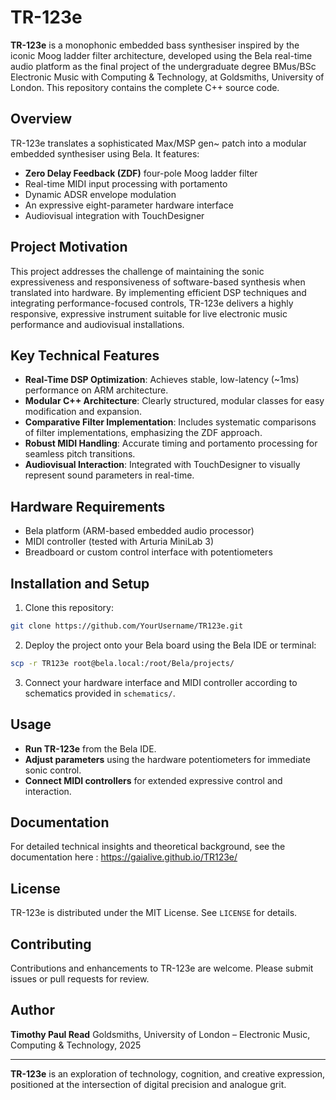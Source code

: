 # TR-123e

**TR-123e** is a monophonic embedded bass synthesiser inspired by the iconic Moog ladder filter architecture, developed using the Bela real-time audio platform as the final project of the undergraduate degree BMus/BSc Electronic Music with Computing & Technology, at Goldsmiths, University of London. This repository contains the complete C++ source code.

## Overview

TR-123e translates a sophisticated Max/MSP gen\~ patch into a modular embedded synthesiser using Bela. It features:

* **Zero Delay Feedback (ZDF)** four-pole Moog ladder filter
* Real-time MIDI input processing with portamento
* Dynamic ADSR envelope modulation
* An expressive eight-parameter hardware interface
* Audiovisual integration with TouchDesigner

## Project Motivation

This project addresses the challenge of maintaining the sonic expressiveness and responsiveness of software-based synthesis when translated into hardware. By implementing efficient DSP techniques and integrating performance-focused controls, TR-123e delivers a highly responsive, expressive instrument suitable for live electronic music performance and audiovisual installations.

## Key Technical Features

* **Real-Time DSP Optimization**: Achieves stable, low-latency (\~1ms) performance on ARM architecture.
* **Modular C++ Architecture**: Clearly structured, modular classes for easy modification and expansion.
* **Comparative Filter Implementation**: Includes systematic comparisons of filter implementations, emphasizing the ZDF approach.
* **Robust MIDI Handling**: Accurate timing and portamento processing for seamless pitch transitions.
* **Audiovisual Interaction**: Integrated with TouchDesigner to visually represent sound parameters in real-time.

## Hardware Requirements

* Bela platform (ARM-based embedded audio processor)
* MIDI controller (tested with Arturia MiniLab 3)
* Breadboard or custom control interface with potentiometers

## Installation and Setup

1. Clone this repository:

```bash
git clone https://github.com/YourUsername/TR123e.git
```

2. Deploy the project onto your Bela board using the Bela IDE or terminal:

```bash
scp -r TR123e root@bela.local:/root/Bela/projects/
```

3. Connect your hardware interface and MIDI controller according to schematics provided in `schematics/`.

## Usage

* **Run TR-123e** from the Bela IDE.
* **Adjust parameters** using the hardware potentiometers for immediate sonic control.
* **Connect MIDI controllers** for extended expressive control and interaction.

## Documentation

For detailed technical insights and theoretical background, see the documentation here : https://gaialive.github.io/TR123e/

## License

TR-123e is distributed under the MIT License. See `LICENSE` for details.

## Contributing

Contributions and enhancements to TR-123e are welcome. Please submit issues or pull requests for review.

## Author

**Timothy Paul Read**
Goldsmiths, University of London – Electronic Music, Computing & Technology, 2025

---

**TR-123e** is an exploration of technology, cognition, and creative expression, positioned at the intersection of digital precision and analogue grit.
